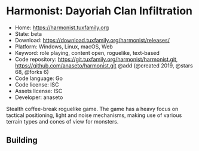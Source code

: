 # Harmonist: Dayoriah Clan Infiltration

- Home: https://harmonist.tuxfamily.org
- State: beta
- Download: https://download.tuxfamily.org/harmonist/releases/
- Platform: Windows, Linux, macOS, Web
- Keyword: role playing, content open, roguelike, text-based
- Code repository: https://git.tuxfamily.org/harmonist/harmonist.git, https://github.com/anaseto/harmonist.git @add (@created 2019, @stars 68, @forks 6)
- Code language: Go
- Code license: ISC
- Assets license: ISC
- Developer: anaseto

Stealth coffee-break roguelike game. The game has a heavy focus on tactical positioning, light and noise mechanisms, making use of various terrain types and cones of view for monsters.

## Building
